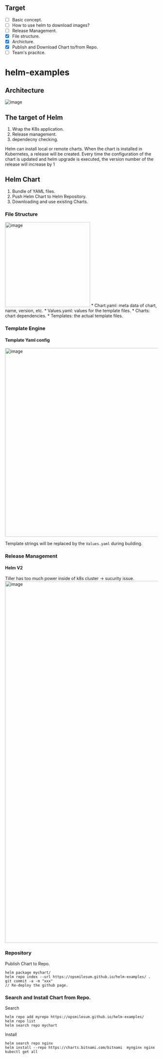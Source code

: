 ## Target
- [ ] Basic concept.
- [ ] How to use helm to download images?
- [ ] Release Management.
- [x] File structure.
- [x] Archicture.
- [x] Publish and Download Chart to/from Repo.
- [ ] Team's pracitce.

# helm-examples

## Architecture
![image](https://user-images.githubusercontent.com/96011359/156500515-c38fbfe8-4621-4277-8516-956e38739259.png)

## The target of Helm
1. Wrap the K8s application.
2. Release management.
3. dependecny checking.

Helm can install local or remote charts. When the chart is installed in Kubernetes, a release will be created. Every time the configuration of the chart is updated and helm upgrade is executed, the version number of the release will increase by 1

## Helm Chart
1. Bundle of YAML files.
2. Push Helm Chart to Helm Repository.
3. Downloading and use existing Charts.

### File Structure
<img width="280" alt="image" src="https://user-images.githubusercontent.com/96011359/156502509-3c2ffe4d-061f-4c7f-833e-e7377e8ca933.png">
* Chart.yaml: meta data of chart, name, version, etc.
* Values.yaml: values for the template files.
* Charts: chart dependencies.
* Templates: the actual template files.


### Template Engine
#### Template Yaml config

<img width="621" alt="image" src="https://user-images.githubusercontent.com/96011359/156502196-c07018a8-8b77-4fc4-8160-1ee5fc5eddc3.png">

Template strings will be replaced by the `Values.yaml` during building.

### Release Management
#### Helm V2
Tiller has too much power inside of k8s cluster -> sucurity issue.
<img width="1192" alt="image" src="https://user-images.githubusercontent.com/96011359/156503537-b3743bb5-b7d5-4b24-80c1-74ba22c6abef.png">

### Repository
Publish Chart to Repo.
```shell
helm package mychart/
helm repo index --url https://opsmilesum.github.io/helm-examples/ .
git commit -a -m "xxx"
// Re-deploy the github page. 
```

### Search and Install Chart from Repo.
Search
```shell
helm repo add myrepo https://opsmilesum.github.io/helm-examples/
helm repo list
helm search repo mychart
```

Install
```shell
helm search repo nginx
helm install --repo https://charts.bitnami.com/bitnami  mynginx nginx
kubectl get all
```


